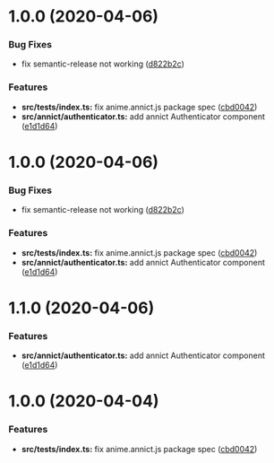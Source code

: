 # 1.0.0 (2020-04-06)


### Bug Fixes

* fix semantic-release not working ([d822b2c](https://github.com/teitei-tk/anime.annict.js/commit/d822b2cceae7631bc20f336603bd3a4daf85b058))


### Features

* **src/__tests__/index.ts:** fix anime.annict.js package spec ([cbd0042](https://github.com/teitei-tk/anime.annict.js/commit/cbd0042a6d6359f8ca841a957539b0dc3c6b1191))
* **src/annict/authenticator.ts:** add annict Authenticator component ([e1d1d64](https://github.com/teitei-tk/anime.annict.js/commit/e1d1d647d391ea4f4570bc853b125835a32ad9c7))

# 1.0.0 (2020-04-06)


### Bug Fixes

* fix semantic-release not working ([d822b2c](https://github.com/teitei-tk/anime.annict.js/commit/d822b2cceae7631bc20f336603bd3a4daf85b058))


### Features

* **src/__tests__/index.ts:** fix anime.annict.js package spec ([cbd0042](https://github.com/teitei-tk/anime.annict.js/commit/cbd0042a6d6359f8ca841a957539b0dc3c6b1191))
* **src/annict/authenticator.ts:** add annict Authenticator component ([e1d1d64](https://github.com/teitei-tk/anime.annict.js/commit/e1d1d647d391ea4f4570bc853b125835a32ad9c7))

# 1.1.0 (2020-04-06)

### Features

- **src/annict/authenticator.ts:** add annict Authenticator component ([e1d1d64](https://github.com/teitei-tk/anime.annict.js/commit/e1d1d647d391ea4f4570bc853b125835a32ad9c7))

# 1.0.0 (2020-04-04)

### Features

- **src/**tests**/index.ts:** fix anime.annict.js package spec ([cbd0042](https://github.com/teitei-tk/anime.annict.js/commit/cbd0042a6d6359f8ca841a957539b0dc3c6b1191))
